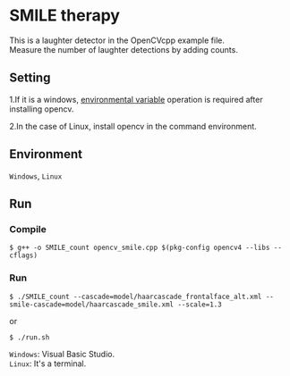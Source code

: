 # SMILE therapy

This is a laughter detector in the OpenCVcpp example file.  
Measure the number of laughter detections by adding counts.

## Setting

1.If it is a windows, [environmental variable](https://3001ssw.tistory.com/162) operation is required after installing opencv.

2.In the case of Linux, install opencv in the command environment.

## Environment

`Windows`, `Linux`

## Run

### Compile
```
$ g++ -o SMILE_count opencv_smile.cpp $(pkg-config opencv4 --libs --cflags)
```
### Run
```
$ ./SMILE_count --cascade=model/haarcascade_frontalface_alt.xml --smile-cascade=model/haarcascade_smile.xml --scale=1.3
```
or
```
$ ./run.sh
```
`Windows`: Visual Basic Studio.  
`Linux`: It's a terminal.
